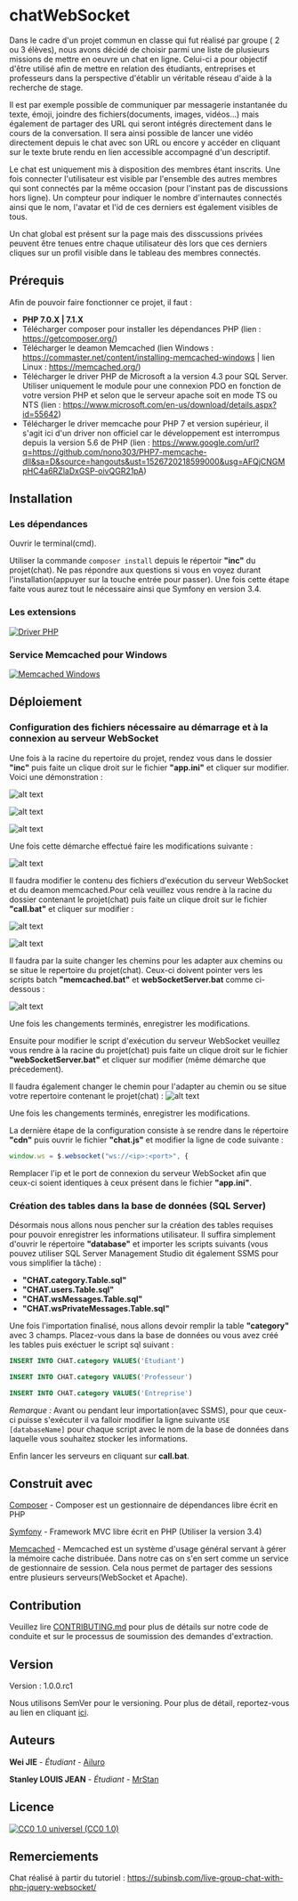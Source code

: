 # chatWebSocket

Dans le cadre d'un projet commun en classe qui fut réalisé par groupe ( 2 ou 3 élèves), nous avons décidé de choisir parmi une liste de plusieurs missions de mettre en oeuvre un chat en ligne. Celui-ci a pour objectif d'être utilisé afin de mettre en relation des étudiants, entreprises et professeurs dans la perspective d'établir un véritable réseau d'aide à la recherche de stage.

Il est par exemple possible de communiquer par messagerie instantanée du texte, émoji, joindre des fichiers(documents, images, vidéos...) mais également de partager des URL qui seront intégrés directement dans le cours de la conversation. Il sera ainsi possible de lancer une vidéo directement depuis le chat avec son URL ou encore y accéder en cliquant sur le texte brute rendu en lien accessible accompagné d'un descriptif. 

Le chat est uniquement mis à disposition des membres étant inscrits. Une fois connecter l'utilisateur est visible par l'ensemble des autres membres qui sont connectés par la même occasion (pour l'instant pas de discussions hors ligne). Un compteur pour indiquer le nombre d'internautes connectés ainsi que le nom, l'avatar et l'id de ces derniers est également visibles de tous.

Un chat global est présent sur la page mais des disscussions privées peuvent être tenues entre chaque utilisateur dès lors que ces derniers cliques sur un profil visible dans le tableau des membres connectés.

## Prérequis

Afin de pouvoir faire fonctionner ce projet, il faut :
- **PHP 7.0.X | 7.1.X**
- Télécharger composer pour installer les dépendances PHP (lien : https://getcomposer.org/)
- Télécharger le deamon Memcached (lien Windows : https://commaster.net/content/installing-memcached-windows | lien Linux : https://memcached.org/)
- Télécharger le driver PHP de Microsoft a la version 4.3 pour SQL Server. Utiliser uniquement le module pour une connexion PDO en fonction de votre version PHP et selon que le serveur apache soit en mode TS ou NTS (lien : https://www.microsoft.com/en-us/download/details.aspx?id=55642)
- Télécharger le driver memcache pour PHP 7 et version supérieur, il s'agit ici d'un driver non officiel car le développement est interrompus depuis la version 5.6 de PHP (lien : https://www.google.com/url?q=https://github.com/nono303/PHP7-memcache-dll&sa=D&source=hangouts&ust=1526720218599000&usg=AFQjCNGMpHC4a6RZlaDxGSP-oivQGR21pA)

## Installation

### Les dépendances

Ouvrir le terminal(cmd). 

Utiliser la commande `composer install` depuis le répertoir **"inc"** du projet(chat). Ne pas répondre aux questions si vous en voyez durant l'installation(appuyer sur la touche entrée pour passer). Une fois cette étape faite vous aurez tout le nécessaire ainsi que Symfony en version 3.4.

### Les extensions

[![Driver PHP](https://zupimages.net/up/18/20/wtsy.png)](https://vimeo.com/270703992 "Driver PHP - Cliquer pour regarder!")

### Service Memcached pour Windows

[![Memcached Windows](https://zupimages.net/up/18/20/ty0w.png)](https://vimeo.com/270697711 "Memcached Windows - Cliquer pour regarder !")

## Déploiement

### Configuration des fichiers nécessaire au démarrage et à la connexion au serveur WebSocket

Une fois à la racine du repertoire du projet, rendez vous dans le dossier **"inc"** puis faite un clique droit sur le fichier **"app.ini"** et cliquer sur modifier. Voici une démonstration :

![alt text](https://zupimages.net/up/18/20/9o9w.png)

![alt text](https://zupimages.net/up/18/20/6jea.png)

![alt text](https://zupimages.net/up/18/20/pqxh.png)

Une fois cette démarche effectué faire les modifications suivante : 

![alt text](https://zupimages.net/up/18/20/k3eh.png)

Il faudra modifier le contenu des fichiers d'exécution du serveur WebSocket et du deamon memcached.Pour celà veuillez vous rendre à la racine du dossier contenant le projet(chat) puis faite un clique droit sur le fichier **"call.bat"** et cliquer sur modifier : 

![alt text](https://zupimages.net/up/18/20/3y74.png)

![alt text](https://zupimages.net/up/18/20/3n9h.png)

Il faudra par la suite changer les chemins pour les adapter aux chemins ou se situe le repertoire du projet(chat). Ceux-ci doivent pointer vers les scripts batch **"memcached.bat"** et **webSocketServer.bat** comme ci-dessous :

![alt text](https://zupimages.net/up/18/20/tsfv.png)

Une fois les changements terminés, enregistrer les modifications.

Ensuite pour modifier le script d'exécution du serveur WebSocket veuillez vous rendre à la racine du projet(chat) puis faite un clique droit sur le fichier **"webSocketServer.bat"** et cliquer sur modifier (même démarche que précedement).

Il faudra également changer le chemin pour l'adapter au chemin ou se situe votre repertoire contenant le projet(chat) :
![alt text](https://zupimages.net/up/18/20/3ch8.png)

Une fois les changements terminés, enregistrer les modifications.

La dernière étape de la configuration consiste à se rendre dans le répertoire **"cdn"** puis ouvrir le fichier **"chat.js"** et modifier la ligne de code suivante : 

```javascript
window.ws = $.websocket("ws://<ip>:<port>", {
```

Remplacer l'ip et le port de connexion du serveur WebSocket afin que ceux-ci soient identiques à ceux présent dans le fichier **"app.ini"**.

### Création des tables dans la base de données (SQL Server)

Désormais nous allons nous pencher sur la création des tables requises pour pouvoir enregistrer les informations utilisateur. Il suffira simplement d'ouvrir le répertoire **"database"** et importer les scripts suivants (vous pouvez utiliser SQL Server Management Studio dit également SSMS pour vous simplifier la tâche) :  

- **"CHAT.category.Table.sql"**
- **"CHAT.users.Table.sql"**
- **"CHAT.wsMessages.Table.sql"**
- **"CHAT.wsPrivateMessages.Table.sql"**

Une fois l'importation finalisé, nous allons devoir remplir la table **"category"** avec 3 champs. Placez-vous dans la base de données ou vous avez créé les tables puis exéctuer le script sql suivant : 

```sql
INSERT INTO CHAT.category VALUES('Étudiant')

INSERT INTO CHAT.category VALUES('Professeur')

INSERT INTO CHAT.category VALUES('Entreprise')
```

*Remarque :* Avant ou pendant leur importation(avec SSMS), pour que ceux-ci puisse s'exécuter il va falloir modifier la ligne suivante `USE [databaseName]` pour chaque script avec le nom de la base de données dans laquelle vous souhaitez stocker les informations.

Enfin lancer les serveurs en cliquant sur **call.bat**.

## Construit avec

[Composer](https://getcomposer.org/ "Télécharger et installer composer") - Composer est un gestionnaire de dépendances libre écrit en PHP

[Symfony](https://symfony.com/doc/3.4/setup.html "Télécharger et installer Symfony") - Framework MVC libre écrit en PHP (Utiliser la version 3.4)

[Memcached](https://memcached.org/) - Memcached est un système d'usage général servant à gérer la mémoire cache distribuée. Dans notre cas on s'en sert comme un service de gestionnaire de session. Cela nous permet de partager des sessions entre plusieurs serveurs(WebSocket et Apache).

## Contribution

Veuillez lire [CONTRIBUTING.md](CONTRIBUTING.md) pour plus de détails sur notre code de conduite et sur le processus de soumission des demandes d'extraction.

## Version

Version : 1.0.0.rc1

Nous utilisons SemVer pour le versioning. Pour plus de détail, reportez-vous au lien en cliquant [ici](https://semver.org/).

## Auteurs

**Wei JIE** - *Étudiant* - [Ailuro](https://github.com/weijie98)

**Stanley LOUIS JEAN** - *Étudiant* - [MrStan](https://github.com/mrstan3772)

## Licence

[![CC0 1.0 universel (CC0 1.0)](https://camo.githubusercontent.com/da896acd40e1f4f275c2da6e1d830b2865803fc8/68747470733a2f2f692e6372656174697665636f6d6d6f6e732e6f72672f702f7a65726f2f312e302f38387833312e706e67)](https://creativecommons.org/publicdomain/zero/1.0/deed.fr "CC0 1.0 universel (CC0 1.0) Transfert dans le Domaine Public - Cliquer pour comprendre ce logo!")

## Remerciements

Chat réalisé à partir du tutoriel : 
https://subinsb.com/live-group-chat-with-php-jquery-websocket/

